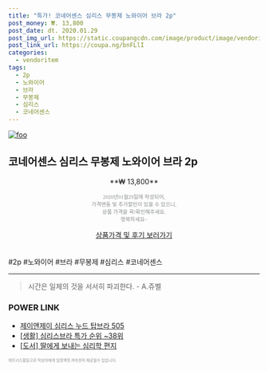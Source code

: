 ```yaml
--- 
title: "특가! 코네어센스 심리스 무봉제 노와이어 브라 2p" 
post_money: ₩. 13,800 
post_date: dt. 2020.01.29 
post_img_url: https://static.coupangcdn.com/image/product/image/vendoritem/2019/08/20/4513662211/4e2ffc84-6e60-4d7a-ad9c-029868a4754c.jpg 
post_link_url: https://coupa.ng/bnFLlI 
categories: 
  - vendoritem 
tags: 
  - 2p 
  - 노와이어 
  - 브라 
  - 무봉제 
  - 심리스 
  - 코네어센스 
--- 
```

[![foo](https://static.coupangcdn.com/image/product/image/vendoritem/2019/08/20/4513662211/4e2ffc84-6e60-4d7a-ad9c-029868a4754c.jpg)](https://coupa.ng/bnFLlI) 

## 코네어센스 심리스 무봉제 노와이어 브라 2p 
<p style="text-align: center;">**₩ 13,800**</p> 
<p style="text-align: center;"><span style="color: #898c8f; font-family: Georgia,Times,serif; font-size: 0.75em;">2020년01월29일에 작성되어, <br>가격변동 및 추가할인이 있을 수 있으니,<br> 상품 가격을 꼭!확인해주세요.<br>행복하세요~</span> 
</p>	 
<div markdown="0" style="text-align: center;"><a href="https://coupa.ng/bnFLlI" class="btn btn--success">상품가격 및 후기 보러가기</a></div> 
<br><br> 
  #2p #노와이어 #브라 #무봉제 #심리스 #코네어센스 
<hr> 

> 시간은 일체의 것을 서서히 파괴한다. - A.쥬벨 


### POWER LINK

* <a href="https://blog.naver.com/fasyy4321/221788617727" target="_blank">제이앤제이 심리스 누드 탑브라 505</a>
* <a href="https://blog.naver.com/sakai111/221788349532" target="_blank"> [생활] 심리스브라 특가 순위 ~38위</a>
* <a href="https://blog.naver.com/sakai111/221787497936" target="_blank">[도서] 딸에게 보내는 심리학 편지</a>

<span style="color: #898c8f; font-family: Georgia,Times,serif; font-size: 0.55em;">파트너스활동으로 작성자에게 일정액의 커미션이 제공될수 있습니다.</span> 
